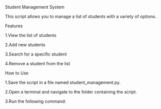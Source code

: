 Student Management System

This script allows you to manage a list of students with a variety of options.

Features

1.View the list of students

2.Add new students

3.Search for a specific student

4.Remove a student from the list

How to Use

1.Save the script in a file named student_management.py.

2.Open a terminal and navigate to the folder containing the script.

3.Run the following command:

